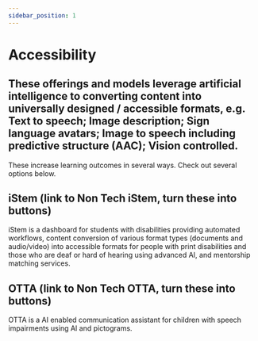 ```yaml
---
sidebar_position: 1
---
```


# Accessibility

## These offerings and models leverage artificial intelligence to converting content into universally designed / accessible formats, e.g. Text to speech; Image description; Sign language avatars; Image to speech including predictive structure (AAC); Vision controlled.

These increase learning outcomes in several ways. Check out several options below.

## iStem (link to Non Tech iStem, turn these into buttons)
iStem is a dashboard for students with disabilities providing automated workflows, content conversion of various format types (documents and audio/video) into accessible formats for people with print disabilities and those who are deaf or hard of hearing using advanced AI, and mentorship matching services. 

## OTTA (link to Non Tech OTTA, turn these into buttons)

OTTA is a AI enabled communication assistant for children with speech impairments using AI and pictograms.

